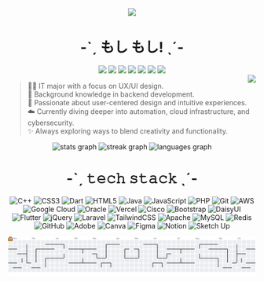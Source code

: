 <div align="center">
  <img src="https://i.imgur.com/W8GStzV.png"  />
</div>
<h1 align="center">-ˋˏ もし もし! ˎˊ-</h1>
<div align="center">
  <a href="https://discordapp.com/users/914445892180906005"><img src="https://img.shields.io/badge/Discord-%237289DA.svg?logo=discord&logoColor=white"></a>
  <a href="https://instagram.com/hvniluvr"><img src="https://img.shields.io/badge/Instagram-%23E4405F.svg?logo=Instagram&logoColor=white"></a>
  <a href="https://threads.com/hvniluvr"><img src="https://img.shields.io/badge/Threads-000000.svg?logo=Threads&logoColor=white"></a>
  <a href="https://twitch.tv/haniluvr"><img src="https://img.shields.io/badge/Twitch-%239146FF.svg?logo=Twitch&logoColor=white"></a>
  <a href="https://x.com/hvniluvr"><img src="https://img.shields.io/badge/X-black.svg?logo=X&logoColor=white"></a>
  <a href="https://pinterest.com/haniluvr"><img src="https://img.shields.io/badge/Pinterest-%23E60023.svg?logo=Pinterest&logoColor=white"></a>
  <a href="https://myanimelist.net/profile/haniluvr"><img src="https://img.shields.io/badge/MyAnimeList-2E51A2.svg?logo=MyAnimeList&logoColor=white"></a>
</div>

<img align="right" src="https://count.getloli.com/@:haniluvr?theme=love-and-deepspace&padding=5&offset=0&scale=0.75&align=center&pixelated=0&darkmode=auto"  />

> 🧑‍💻 IT major with a focus on UX/UI design. <br>
> 💾 Background knowledge in backend development. <br>
> 🎯 Passionate about user-centered design and intuitive experiences. <br>
> ☁️ Currently diving deeper into automation, cloud infrastructure, and cybersecurity. <br>
> ✨ Always exploring ways to blend creativity and functionality.

<div align="center">
  <img src="https://github-readme-stats.vercel.app/api?username=haniluvr&theme=omni&hide_border=false&include_all_commits=false&count_private=false" height="125" alt="stats graph"  />
  <img src="https://nirzak-streak-stats.vercel.app/?user=haniluvr&theme=omni&hide_border=false" height="125" alt="streak graph"  />
  <img src="https://github-readme-stats.vercel.app/api/top-langs/?username=haniluvr&theme=omni&hide_border=false&include_all_commits=false&count_private=false&layout=compact" height="125" alt="languages graph"  />
</div>


<!--[![email](https://img.shields.io/badge/Email-D14836?logo=gmail&logoColor=white)](mailto:hvniluvr@gmail.com) 
<table valign="center">
  <tr>
    <td>
      <img src="https://raw.githubusercontent.com/maurodesouza/profile-readme-generator/master/src/assets/icons/social/gmail/default.svg" width="24" height="24" alt="gmail logo"  />
      <a href="mailto:hvniluvr@gmail.com">Gmail
      </a>
    </td>
  </tr>
</table>-->

<h1 align="center">-ˋˏ 𝚝𝚎𝚌𝚑 𝚜𝚝𝚊𝚌𝚔 ˎˊ-</h1>
<div align="center">

![C++](https://img.shields.io/badge/c++-%2300599C.svg?style=for-the-badge&logo=c%2B%2B&logoColor=white) ![CSS3](https://img.shields.io/badge/css3-%231572B6.svg?style=for-the-badge&logo=css3&logoColor=white) ![Dart](https://img.shields.io/badge/dart-%230175C2.svg?style=for-the-badge&logo=dart&logoColor=white) ![HTML5](https://img.shields.io/badge/html5-%23E34F26.svg?style=for-the-badge&logo=html5&logoColor=white) ![Java](https://img.shields.io/badge/java-%23ED8B00.svg?style=for-the-badge&logo=openjdk&logoColor=white) ![JavaScript](https://img.shields.io/badge/javascript-%23323330.svg?style=for-the-badge&logo=javascript&logoColor=%23F7DF1E) ![PHP](https://img.shields.io/badge/php-%23777BB4.svg?style=for-the-badge&logo=php&logoColor=white) ![Git](https://img.shields.io/badge/GIT-E44C30?style=for-the-badge&logo=git&logoColor=white) ![AWS](https://img.shields.io/badge/AWS-%23FF9900.svg?style=for-the-badge&logo=amazon-aws&logoColor=white) ![Google Cloud](https://img.shields.io/badge/GoogleCloud-%234285F4.svg?style=for-the-badge&logo=google-cloud&logoColor=white) ![Oracle](https://img.shields.io/badge/Oracle-F80000?style=for-the-badge&logo=oracle&logoColor=white) ![Vercel](https://img.shields.io/badge/vercel-%23000000.svg?style=for-the-badge&logo=vercel&logoColor=white) ![Cisco](https://img.shields.io/badge/CISCO-1BA0D7?style=for-the-badge&logo=cisco&logoColor=white) ![Bootstrap](https://img.shields.io/badge/bootstrap-%238511FA.svg?style=for-the-badge&logo=bootstrap&logoColor=white) ![DaisyUI](https://img.shields.io/badge/daisyui-5A0EF8?style=for-the-badge&logo=daisyui&logoColor=white) ![Flutter](https://img.shields.io/badge/Flutter-%2302569B.svg?style=for-the-badge&logo=Flutter&logoColor=white) ![jQuery](https://img.shields.io/badge/jquery-%230769AD.svg?style=for-the-badge&logo=jquery&logoColor=white) 
![Laravel](https://img.shields.io/badge/laravel-%23FF2D20.svg?style=for-the-badge&logo=laravel&logoColor=white) ![TailwindCSS](https://img.shields.io/badge/tailwindcss-%2338B2AC.svg?style=for-the-badge&logo=tailwind-css&logoColor=white) ![Apache](https://img.shields.io/badge/apache-%23D42029.svg?style=for-the-badge&logo=apache&logoColor=white) ![MySQL](https://img.shields.io/badge/mysql-4479A1.svg?style=for-the-badge&logo=mysql&logoColor=white) ![Redis](https://img.shields.io/badge/redis-%23DD0031.svg?style=for-the-badge&logo=redis&logoColor=white) ![GitHub](https://img.shields.io/badge/github-%23121011.svg?style=for-the-badge&logo=github&logoColor=white) ![Adobe](https://img.shields.io/badge/adobe-%23FF0000.svg?style=for-the-badge&logo=adobe&logoColor=white) ![Canva](https://img.shields.io/badge/Canva-%2300C4CC.svg?style=for-the-badge&logo=Canva&logoColor=white) ![Figma](https://img.shields.io/badge/figma-%23F24E1E.svg?style=for-the-badge&logo=figma&logoColor=white) ![Notion](https://img.shields.io/badge/Notion-000000?style=for-the-badge&logo=notion&logoColor=white) ![Sketch Up](https://img.shields.io/badge/SketchUp-005F9E?style=for-the-badge&logo=sketchup&logoColor=white)

</div>


<picture>
  <source media="(prefers-color-scheme: dark)" srcset="https://raw.githubusercontent.com/haniluvr/haniluvr/output/pacman-contribution-graph-dark.svg">
  <source media="(prefers-color-scheme: light)" srcset="https://raw.githubusercontent.com/haniluvr/haniluvr/output/pacman-contribution-graph.svg">
  <img alt="pacman contribution graph" src="https://raw.githubusercontent.com/haniluvr/haniluvr/output/pacman-contribution-graph.svg">
</picture>

<!--START_SECTION:waka-->
<!--END_SECTION:waka-->
